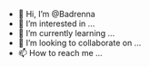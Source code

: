 - 👋 Hi, I’m @Badrenna
- 👀 I’m interested in ...
- 🌱 I’m currently learning ...
- 💞️ I’m looking to collaborate on ...
- 📫 How to reach me ...

<!---
Badrenna/Badrenna is a ✨ special ✨ repository because its `README.md` (this file) appears on your GitHub profile.
You can click the Preview link to take a look at your changes.
--->
